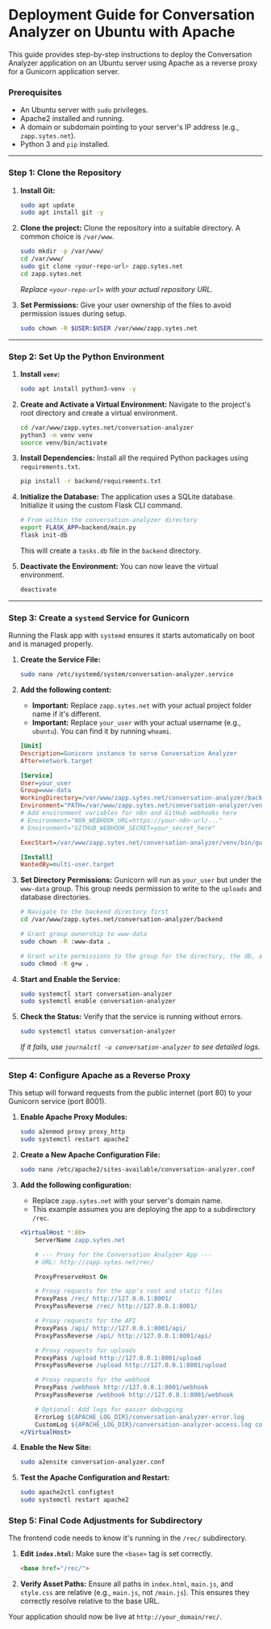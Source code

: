 # Deployment Guide for Conversation Analyzer on Ubuntu with Apache

This guide provides step-by-step instructions to deploy the Conversation Analyzer application on an Ubuntu server using Apache as a reverse proxy for a Gunicorn application server.

### Prerequisites

*   An Ubuntu server with `sudo` privileges.
*   Apache2 installed and running.
*   A domain or subdomain pointing to your server's IP address (e.g., `zapp.sytes.net`).
*   Python 3 and `pip` installed.

---

### Step 1: Clone the Repository

1.  **Install Git:**
    ```bash
    sudo apt update
    sudo apt install git -y
    ```

2.  **Clone the project:**
    Clone the repository into a suitable directory. A common choice is `/var/www`.
    ```bash
    sudo mkdir -p /var/www/
    cd /var/www/
    sudo git clone <your-repo-url> zapp.sytes.net
    cd zapp.sytes.net
    ```
    *Replace `<your-repo-url>` with your actual repository URL.*

3.  **Set Permissions:**
    Give your user ownership of the files to avoid permission issues during setup.
    ```bash
    sudo chown -R $USER:$USER /var/www/zapp.sytes.net
    ```

---

### Step 2: Set Up the Python Environment

1.  **Install `venv`:**
    ```bash
    sudo apt install python3-venv -y
    ```

2.  **Create and Activate a Virtual Environment:**
    Navigate to the project's root directory and create a virtual environment.
    ```bash
    cd /var/www/zapp.sytes.net/conversation-analyzer
    python3 -m venv venv
    source venv/bin/activate
    ```

3.  **Install Dependencies:**
    Install all the required Python packages using `requirements.txt`.
    ```bash
    pip install -r backend/requirements.txt
    ```

4.  **Initialize the Database:**
    The application uses a SQLite database. Initialize it using the custom Flask CLI command.
    ```bash
    # From within the conversation-analyzer directory
    export FLASK_APP=backend/main.py
    flask init-db
    ```
    This will create a `tasks.db` file in the `backend` directory.

5.  **Deactivate the Environment:**
    You can now leave the virtual environment.
    ```bash
    deactivate
    ```

---

### Step 3: Create a `systemd` Service for Gunicorn

Running the Flask app with `systemd` ensures it starts automatically on boot and is managed properly.

1.  **Create the Service File:**
    ```bash
    sudo nano /etc/systemd/system/conversation-analyzer.service
    ```

2.  **Add the following content:**
    *   **Important:** Replace `zapp.sytes.net` with your actual project folder name if it's different.
    *   **Important:** Replace `your_user` with your actual username (e.g., `ubuntu`). You can find it by running `whoami`.

    ```ini
    [Unit]
    Description=Gunicorn instance to serve Conversation Analyzer
    After=network.target

    [Service]
    User=your_user
    Group=www-data
    WorkingDirectory=/var/www/zapp.sytes.net/conversation-analyzer/backend
    Environment="PATH=/var/www/zapp.sytes.net/conversation-analyzer/venv/bin"
    # Add environment variables for n8n and GitHub webhooks here
    # Environment="N8N_WEBHOOK_URL=https://your-n8n-url/..."
    # Environment="GITHUB_WEBHOOK_SECRET=your_secret_here"

    ExecStart=/var/www/zapp.sytes.net/conversation-analyzer/venv/bin/gunicorn --workers 3 --bind 127.0.0.1:8001 wsgi:app

    [Install]
    WantedBy=multi-user.target
    ```

3.  **Set Directory Permissions:**
    Gunicorn will run as `your_user` but under the `www-data` group. This group needs permission to write to the `uploads` and database directories.
    ```bash
    # Navigate to the backend directory first
    cd /var/www/zapp.sytes.net/conversation-analyzer/backend

    # Grant group ownership to www-data
    sudo chown -R :www-data .

    # Grant write permissions to the group for the directory, the db, and uploads
    sudo chmod -R g+w .
    ```

4.  **Start and Enable the Service:**
    ```bash
    sudo systemctl start conversation-analyzer
    sudo systemctl enable conversation-analyzer
    ```

5.  **Check the Status:**
    Verify that the service is running without errors.
    ```bash
    sudo systemctl status conversation-analyzer
    ```
    *If it fails, use `journalctl -u conversation-analyzer` to see detailed logs.*

---

### Step 4: Configure Apache as a Reverse Proxy

This setup will forward requests from the public internet (port 80) to your Gunicorn service (port 8001).

1.  **Enable Apache Proxy Modules:**
    ```bash
    sudo a2enmod proxy proxy_http
    sudo systemctl restart apache2
    ```

2.  **Create a New Apache Configuration File:**
    ```bash
    sudo nano /etc/apache2/sites-available/conversation-analyzer.conf
    ```

3.  **Add the following configuration:**
    *   Replace `zapp.sytes.net` with your server's domain name.
    *   This example assumes you are deploying the app to a subdirectory `/rec`.

    ```apache
    <VirtualHost *:80>
        ServerName zapp.sytes.net

        # --- Proxy for the Conversation Analyzer App ---
        # URL: http://zapp.sytes.net/rec/

        ProxyPreserveHost On

        # Proxy requests for the app's root and static files
        ProxyPass /rec/ http://127.0.0.1:8001/
        ProxyPassReverse /rec/ http://127.0.0.1:8001/

        # Proxy requests for the API
        ProxyPass /api/ http://127.0.0.1:8001/api/
        ProxyPassReverse /api/ http://127.0.0.1:8001/api/

        # Proxy requests for uploads
        ProxyPass /upload http://127.0.0.1:8001/upload
        ProxyPassReverse /upload http://127.0.0.1:8001/upload

        # Proxy requests for the webhook
        ProxyPass /webhook http://127.0.0.1:8001/webhook
        ProxyPassReverse /webhook http://127.0.0.1:8001/webhook

        # Optional: Add logs for easier debugging
        ErrorLog ${APACHE_LOG_DIR}/conversation-analyzer-error.log
        CustomLog ${APACHE_LOG_DIR}/conversation-analyzer-access.log combined
    </VirtualHost>
    ```

4.  **Enable the New Site:**
    ```bash
    sudo a2ensite conversation-analyzer.conf
    ```

5.  **Test the Apache Configuration and Restart:**
    ```bash
    sudo apache2ctl configtest
    sudo systemctl restart apache2
    ```

### Step 5: Final Code Adjustments for Subdirectory

The frontend code needs to know it's running in the `/rec/` subdirectory.

1.  **Edit `index.html`:**
    Make sure the `<base>` tag is set correctly.
    ```html
    <base href="/rec/">
    ```

2.  **Verify Asset Paths:**
    Ensure all paths in `index.html`, `main.js`, and `style.css` are relative (e.g., `main.js`, not `/main.js`). This ensures they correctly resolve relative to the base URL.

Your application should now be live at `http://your_domain/rec/`.
